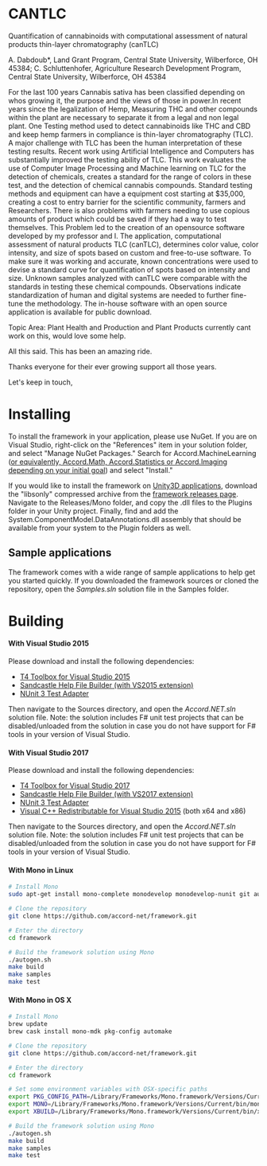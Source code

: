# CANTLC

Quantification of cannabinoids with computational assessment of natural products thin-layer chromatography (canTLC)

A. Dabdoub*, Land Grant Program, Central State University, Wilberforce, OH 45384; C. Schluttenhofer, Agriculture Research Development Program, Central State University, Wilberforce, OH 45384

For the last 100 years Cannabis sativa has been classified depending on whos growing it, the purpose and the views of those in power.In recent years since the legalization of Hemp, Measuring THC and other compounds within the plant are necessary to separate it from a legal and non legal plant. One Testing method used to detect cannabinoids like THC and CBD and keep hemp farmers in compliance is thin-layer chromatography (TLC). A major challenge with TLC has been the human interpretation of these testing results. Recent work using Artificial Intelligence and Computers has substantially improved the testing ability of TLC. This work evaluates the use of Computer Image Processing and Machine learning on TLC for the detection of chemicals, creates a standard for the range of colors in these test, and the detection of chemical cannabis compounds. Standard testing methods and equipment can have a equipment cost starting at $35,000, creating a cost to entry barrier for the scientific community, farmers and Researchers. There is also problems with farmers needing to use copious amounts of product which could be saved if they had a way to test themselves.  This Problem led to the creation of an opensource software developed by my professor and I. The application, computational assessment of natural products TLC (canTLC), determines color value, color intensity, and size of spots based on custom and free-to-use software. To make sure it was working and accurate, known concentrations were used to devise a standard curve for quantification of spots based on intensity and size. Unknown samples analyzed with canTLC were comparable with the standards in testing these chemical compounds. Observations indicate standardization of human and digital systems are needed to further fine-tune the methodology. The in-house software with an open source application is available for public download.

Topic Area: Plant Health and Production and Plant Products
currently cant work on this, would love some help. 

All this said. This has been an amazing ride.

Thanks everyone for their ever growing support all those years.

Let's keep in touch,





# Installing

To install the framework in your application, please use NuGet. If you are on Visual Studio, right-click on the "References" item in your solution folder, and select "Manage NuGet Packages." Search for Accord.MachineLearning ([or equivalently, Accord.Math, Accord.Statistics or Accord.Imaging depending on your initial goal](https://www.nuget.org/packages?q=accord.net)) and select "Install."

If you would like to install the framework on [Unity3D applications](https://unity3d.com), download the "libsonly" compressed archive from the [framework releases page](https://github.com/accord-net/framework/releases). Navigate to the Releases/Mono folder, and copy the .dll files to the Plugins folder in your Unity project. Finally, find and add the System.ComponentModel.DataAnnotations.dll assembly that should be available from your system to the Plugin folders as well.

## Sample applications

The framework comes with a wide range of sample applications to help get you started quickly. If you downloaded the framework sources or cloned the repository, open the *Samples.sln* solution file in the Samples folder.


# Building

#### With Visual Studio 2015

Please download and install the following dependencies:

- [T4 Toolbox for Visual Studio 2015](https://visualstudiogallery.msdn.microsoft.com/34b6d489-afbc-4d7b-82c3-dded2b726dbc)
- [Sandcastle Help File Builder (with VS2015 extension)](https://github.com/EWSoftware/SHFB/releases)
- [NUnit 3 Test Adapter](https://marketplace.visualstudio.com/items?itemName=NUnitDevelopers.NUnit3TestAdapter)

Then navigate to the Sources directory, and open the *Accord.NET.sln* solution file. Note: the solution includes F# unit test projects that can be disabled/unloaded from the solution in case you do not have support for F# tools in your version of Visual Studio.


#### With Visual Studio 2017

Please download and install the following dependencies:

- [T4 Toolbox for Visual Studio 2017](https://github.com/hagronnestad/T4Toolbox/releases/tag/vs2017-b1)
- [Sandcastle Help File Builder (with VS2017 extension)](https://github.com/EWSoftware/SHFB/releases)
- [NUnit 3 Test Adapter](https://marketplace.visualstudio.com/items?itemName=NUnitDevelopers.NUnit3TestAdapter)
- [Visual C++ Redistributable for Visual Studio 2015](https://www.microsoft.com/en-us/download/details.aspx?id=48145&751be11f-ede8-5a0c-058c-2ee190a24fa6) (both x64 and x86)

Then navigate to the Sources directory, and open the *Accord.NET.sln* solution file. Note: the solution includes F# unit test projects that can be disabled/unloaded from the solution in case you do not have support for F# tools in your version of Visual Studio.


#### With Mono in Linux

```bash
# Install Mono
sudo apt-get install mono-complete monodevelop monodevelop-nunit git autoconf make

# Clone the repository
git clone https://github.com/accord-net/framework.git

# Enter the directory
cd framework

# Build the framework solution using Mono
./autogen.sh
make build
make samples
make test
```

#### With Mono in OS X

```bash
# Install Mono
brew update
brew cask install mono-mdk pkg-config automake

# Clone the repository
git clone https://github.com/accord-net/framework.git

# Enter the directory
cd framework

# Set some environment variables with OSX-specific paths
export PKG_CONFIG_PATH=/Library/Frameworks/Mono.framework/Versions/Current/lib/pkgconfig/
export MONO=/Library/Frameworks/Mono.framework/Versions/Current/bin/mono
export XBUILD=/Library/Frameworks/Mono.framework/Versions/Current/bin/xbuild

# Build the framework solution using Mono
./autogen.sh
make build
make samples
make test
```



